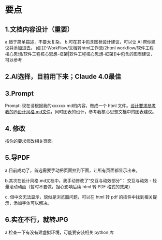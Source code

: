 # 要点

## 1.文档内容设计（重要）
a.趋于简单描述，不要太复杂。
b.可在其中包含图标设计建议，可以让 AI 帮你建议并添加进去。
    如[[Z-WorkFlow/文档转html工作流/2html workflow/软件工程核心思想/软件工程核心思想-框架|软件工程核心思想-框架]]中包含的图表建议，可以参考

## 2.AI选择，目前用下来；Claude 4.0最佳


## 3.Prompt
Prompt:
现在请根据我的xxxxxx.md的内容，做成一个 html 文件。设计要求参考我的@设计风格.md文件，同时图表的设计，参考我核心思想文档中的图表建议。

## 4. 修改
按你的要求修改相关页面。

## 5.导PDF
a.目前成功了，首选需要手动把页面拉到下面，让所有页面都显示出来。

b.其次在设计风格.md文档中，我手动修改了“交互与动效部分”：
    交互与动效
    - 轻量滚动动画（暂时不要做，担心影响后续 html 转 PDF 格式的效果）

c. 但中文无法显示，貌似是浏览器问题，可以在 html 转 pdf 的插件中找到相关提示，添加字体可以解决。


## 6.实在不行，就转JPG
a.检查一下有没有建虚拟环境，可能要安装相关 python 库
